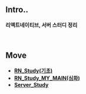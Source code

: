 ## Intro..

**리액트네이티브, 서버 스터디 정리**

<br>

## Move

* **[RN_Study(기초)](./RN_Study)**
* **[RN_Study_MY_MAIN(심화)](./RN_Study_MY_MAIN)**
* **[Server_Study](./Server_Study)**

